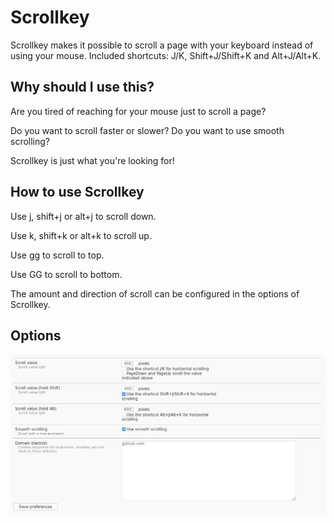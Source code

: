 # Scrollkey

Scrollkey makes it possible to scroll a page with your keyboard instead of using your mouse. Included shortcuts: J/K, Shift+J/Shift+K and Alt+J/Alt+K.

## Why should I use this?

Are you tired of reaching for your mouse just to scroll a page?

Do you want to scroll faster or slower? Do you want to use smooth scrolling?

Scrollkey is just what you're looking for!

## How to use Scrollkey

Use j, shift+j or alt+j to scroll down.

Use k, shift+k or alt+k to scroll up.

Use gg to scroll to top.

Use GG to scroll to bottom.

The amount and direction of scroll can be configured in the options of Scrollkey.

## Options

![Scrollkey 3.0 options](images/options.png)